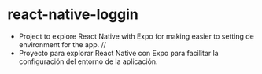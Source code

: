 # react-native-loggin

- Project to explore React Native with Expo for making easier to setting de environment for the app.
//
- Proyecto para explorar React Native con Expo para facilitar la configuración del entorno de la aplicación.
